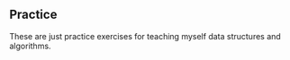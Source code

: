 ## Practice

These are just practice exercises for teaching myself data structures and algorithms. 
